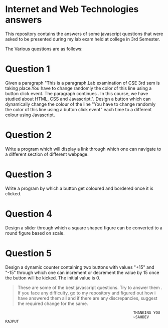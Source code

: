 # Internet and Web Technologies answers
This repository contains the answers of some javascript questions that were asked to be presented during my lab exam held at college in 3rd Semester.

The Various questions are as follows:



# Question 1
Given a paragraph "This is a paragraph.Lab examination of CSE 3rd sem is taking place.You have to change randomly the color of this line using a button click event. The paragraph continues . In this course, we have studied about HTML, CSS and Javascript.". Design a button which can dynamically change the colour of the line "You have to change randomly the color of this line using a button click event" each time to a different colour using Javascript.

# Question 2
Write a program which will display a link through which one can navigate to a different section of different webpage.


# Question 3
Write a program by which a button get coloured and bordered once it is clicked.

# Question 4
Design a slider through which a square shaped figure can be converted to a round figure based on scale.

# Question 5
Design a dynamic counter containing two buttons with values "+15" and "-15" through which one can increment or decrement the value by 15 once the button will be kicked. The initial value is 0.




> These are some of the best javascript questions. Try to answer them . If you face any difficulty, go to my repository and figured out how i have answered them all and if there are any discrepancies, suggest the required change for the same. 



                                                             THANKING YOU
                                                             ~SAHDEV RAJPUT

